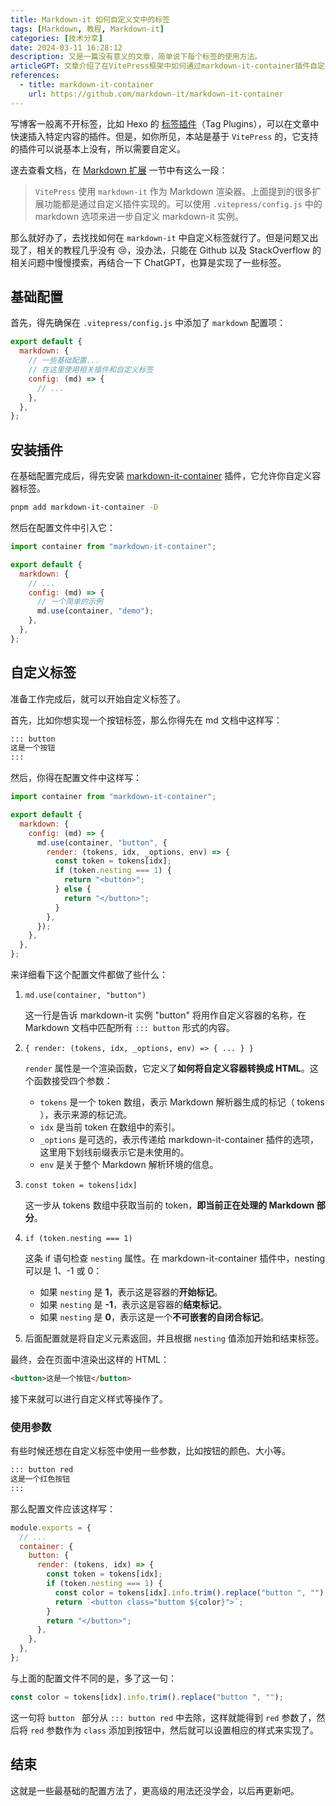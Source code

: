 ```yaml
---
title: Markdown-it 如何自定义文中的标签
tags: [Markdown, 教程, Markdown-it]
categories: [技术分享]
date: 2024-03-11 16:28:12
description: 又是一篇没有意义的文章，简单说下每个标签的使用方法。
articleGPT: 文章介绍了在VitePress框架中如何通过markdown-it-container插件自定义Markdown标签。作者通过配置文件和特定语法在Markdown中创建了带参数的自定义按钮标签，使得在VitePress网站上可以插入更丰富和个性化的内容。
references:
  - title: markdown-it-container
    url: https://github.com/markdown-it/markdown-it-container
---
```


写博客一般离不开标签，比如 Hexo 的 [标签插件](https://hexo.io/zh-cn/docs/tag-plugins)（Tag Plugins），可以在文章中快速插入特定内容的插件。但是，如你所见，本站是基于 `VitePress` 的，它支持的插件可以说基本上没有，所以需要自定义。

遂去查看文档，在 [Markdown 扩展](https://vitepress.dev/zh/guide/markdown#advanced-configuration) 一节中有这么一段：

> `VitePress` 使用 `markdown-it` 作为 Markdown 渲染器。上面提到的很多扩展功能都是通过自定义插件实现的。可以使用 `.vitepress/config.js` 中的 markdown 选项来进一步自定义 markdown-it 实例。

那么就好办了，去找找如何在 `markdown-it` 中自定义标签就行了。但是问题又出现了，相关的教程几乎没有 😢，没办法，只能在 Github 以及 StackOverflow 的相关问题中慢慢摸索，再结合一下 ChatGPT，也算是实现了一些标签。

## 基础配置

首先，得先确保在 `.vitepress/config.js` 中添加了 `markdown` 配置项：

```js
export default {
  markdown: {
    // 一些基础配置...
    // 在这里使用相关插件和自定义标签
    config: (md) => {
      // ...
    },
  },
};
```

## 安装插件

在基础配置完成后，得先安装 [markdown-it-container](https://github.com/markdown-it/markdown-it-container) 插件，它允许你自定义容器标签。

```bash
pnpm add markdown-it-container -D
```

然后在配置文件中引入它：

```js
import container from "markdown-it-container";

export default {
  markdown: {
    // ...
    config: (md) => {
      // 一个简单的示例
      md.use(container, "demo");
    },
  },
};
```

## 自定义标签

准备工作完成后，就可以开始自定义标签了。

首先，比如你想实现一个按钮标签，那么你得先在 md 文档中这样写：

```md
::: button
这是一个按钮
:::
```

然后，你得在配置文件中这样写：

```js
import container from "markdown-it-container";

export default {
  markdown: {
    config: (md) => {
      md.use(container, "button", {
        render: (tokens, idx, _options, env) => {
          const token = tokens[idx];
          if (token.nesting === 1) {
            return "<button>";
          } else {
            return "</button>";
          }
        },
      });
    },
  },
};
```

来详细看下这个配置文件都做了些什么：

1. `md.use(container, "button")`

   这一行是告诉 markdown-it 实例 "button" 将用作自定义容器的名称，在 Markdown 文档中匹配所有 `::: button` 形式的内容。

2. `{ render: (tokens, idx, _options, env) => { ... } }`

   `render` 属性是一个渲染函数，它定义了**如何将自定义容器转换成 HTML**。这个函数接受四个参数：

   - `tokens` 是一个 token 数组，表示 Markdown 解析器生成的标记（ tokens ），表示来源的标记流。
   - `idx` 是当前 token 在数组中的索引。
   - `_options` 是可选的，表示传递给 markdown-it-container 插件的选项，这里用下划线前缀表示它是未使用的。
   - `env` 是关于整个 Markdown 解析环境的信息。

3. `const token = tokens[idx]`

   这一步从 tokens 数组中获取当前的 token，**即当前正在处理的 Markdown 部分**。

4. `if (token.nesting === 1)`

   这条 if 语句检查 `nesting` 属性。在 markdown-it-container 插件中，nesting 可以是 1、-1 或 0：

   - 如果 `nesting` 是 **1**，表示这是容器的**开始标记**。
   - 如果 `nesting` 是 **-1**，表示这是容器的**结束标记**。
   - 如果 `nesting` 是 **0**，表示这是一个**不可嵌套的自闭合标记**。

5. 后面配置就是将自定义元素返回，并且根据 `nesting` 值添加开始和结束标签。

最终，会在页面中渲染出这样的 HTML：

```html
<button>这是一个按钮</button>
```

接下来就可以进行自定义样式等操作了。

### 使用参数

有些时候还想在自定义标签中使用一些参数，比如按钮的颜色、大小等。

```md
::: button red
这是一个红色按钮
:::
```

那么配置文件应该这样写：

```js
module.exports = {
  // ...
  container: {
    button: {
      render: (tokens, idx) => {
        const token = tokens[idx];
        if (token.nesting === 1) {
          const color = tokens[idx].info.trim().replace("button ", "");
          return `<button class="buttom ${color}">`;
        }
        return "</button>";
      },
    },
  },
};
```

与上面的配置文件不同的是，多了这一句：

```js
const color = tokens[idx].info.trim().replace("button ", "");
```

这一句将 `button ` 部分从 `::: button red` 中去除，这样就能得到 `red` 参数了，然后将 `red` 参数作为 `class` 添加到按钮中，然后就可以设置相应的样式来实现了。

## 结束

这就是一些最基础的配置方法了，更高级的用法还没学会，以后再更新吧。
